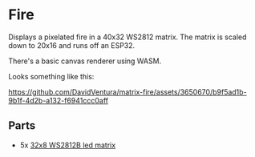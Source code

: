 # Fire

Displays a pixelated fire in a 40x32 WS2812 matrix. The matrix is scaled down to 20x16 and runs off an ESP32.

There's a basic canvas renderer using WASM.

Looks something like this:

https://github.com/DavidVentura/matrix-fire/assets/3650670/b9f5ad1b-9b1f-4d2b-a132-f6941ccc0aff


## Parts

- 5x [32x8 WS2812B led matrix](https://www.aliexpress.com/item/1005001265647648.html)
